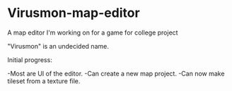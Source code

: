 # Virusmon-map-editor
A map editor I'm working on for a game for college project

"Virusmon" is an undecided name. 

Initial progress:

-Most are UI of the editor.
-Can create a new map project.
-Can now make tileset from a texture file. 

